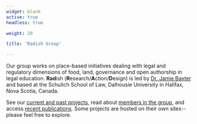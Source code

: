 ```yaml
---
widget: blank
active: true
headless: true

weight: 20

title: 'Radish Group'

---
```


Our group works on place-based initiatives dealing with legal and regulatory dimensions of food, land, governance and open authorship in legal education. **Rad**ish (**R**esearch/**A**ction/**D**esign) is led by [Dr. Jamie Baxter](../authors/baxter) and based at the Schulich School of Law, Dalhousie University in Halifax, Nova Scotia, Canada. 

See our [current and past projects](#projects), read about [members in the group](#people), and access [recent publications](#publications). Some projects are hosted on their own sites--please feel free to explore.